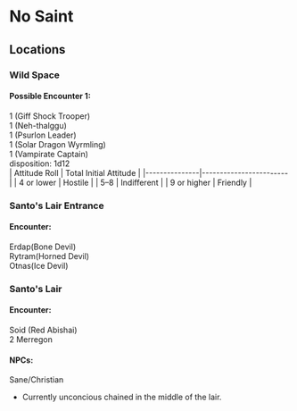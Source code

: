 # No Saint

## Locations
### Wild Space
#### Possible Encounter 1:
1 (Giff Shock Trooper) <br>
1 (Neh-thalggu) <br>
1 (Psurlon Leader) <br>
1 (Solar Dragon Wyrmling) <br>
1 (Vampirate Captain) <br>
disposition: 1d12 <br>
| Attitude Roll | Total	Initial Attitude |
|---------------|------------------------|
| 4 or lower |	Hostile |
| 5–8 |	Indifferent |
| 9 or higher |	Friendly |

### Santo's Lair Entrance
#### Encounter:
Erdap(Bone Devil) <br>
Rytram(Horned Devil) <br>
Otnas(Ice Devil) <br>

### Santo's Lair
#### Encounter:
Soid (Red Abishai) <br>
2 Merregon <br>

#### NPCs:
Sane/Christian
- Currently unconcious chained in the middle of the lair.
